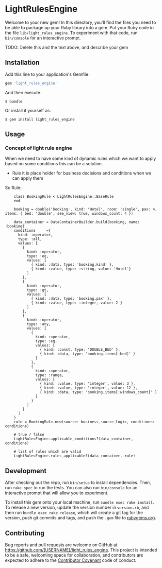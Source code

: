 # LightRulesEngine

Welcome to your new gem! In this directory, you'll find the files you need to be able to package up your Ruby library into a gem. Put your Ruby code in the file `lib/light_rules_engine`. To experiment with that code, run `bin/console` for an interactive prompt.

TODO: Delete this and the text above, and describe your gem

## Installation

Add this line to your application's Gemfile:

```ruby
gem 'light_rules_engine'
```

And then execute:

    $ bundle

Or install it yourself as:

    $ gem install light_rules_engine

## Usage

### Concept of light rule engine

When we need to have some kind of dynamic rules which we want to apply based on some conditions this can be a solution.

- Rule it is place holder for business decisions and conditions when we can apply them

So Rule:

```
    class BookingRule < LightRulesEngine::BaseRule
    end

    booking = double('booking', kind: 'Hotel', room: 'single', pax: 4, items: { bed: 'double', see_view: true, windows_count: 4 })

    data_container = DataContainerBuilder.build(booking, name: :booking)
    conditions     ={
      kind: :operator,
      type: :all,
      values: [
        {
          kind: :operator,
          type: :eq,
          values: [
            { kind: :data, type: 'booking.kind' },
            { kind: :value, type: :string, value: 'Hotel'}
          ]
        },
        {
          kind: :operator,
          type: :gt,
          values: [
            { kind: :data, type: 'booking.pax' },
            { kind: :value, type: :integer, value: 2 }
          ]
        },   
        {
          kind: :operator,
          type: :any,
          values: [
            {
              kind: :operator,
              type: :eq,
              values: [
                { kind: :const, type: 'DOUBLE_BED' },
                { kind: :data, type: 'booking.items[:bed]' }
              ]
            },
            {
              kind: :operator,
              type: :range,
              values: [
                { kind: :value, type: 'integer', value: 3 },
                { kind: :value, type: 'integer', value: 12 },
                { kind: :data, type: 'booking.items[:windows_count]' }
              ]
            }
          ]
        }
      ]
    }
    rule = BookingRule.new(source: business_source_logic, conditions: conditions)
    
    # true / false
    LightRulesEngine.applicable_conditions?(data_container, conditions)
    
    # list of rules which are valid
    LightRulesEngine.rules_applicable?(data_container, rule)
```

## Development

After checking out the repo, run `bin/setup` to install dependencies. Then, run `rake spec` to run the tests. You can also run `bin/console` for an interactive prompt that will allow you to experiment.

To install this gem onto your local machine, run `bundle exec rake install`. To release a new version, update the version number in `version.rb`, and then run `bundle exec rake release`, which will create a git tag for the version, push git commits and tags, and push the `.gem` file to [rubygems.org](https://rubygems.org).

## Contributing

Bug reports and pull requests are welcome on GitHub at https://github.com/[USERNAME]/light_rules_engine. This project is intended to be a safe, welcoming space for collaboration, and contributors are expected to adhere to the [Contributor Covenant](http://contributor-covenant.org) code of conduct.

